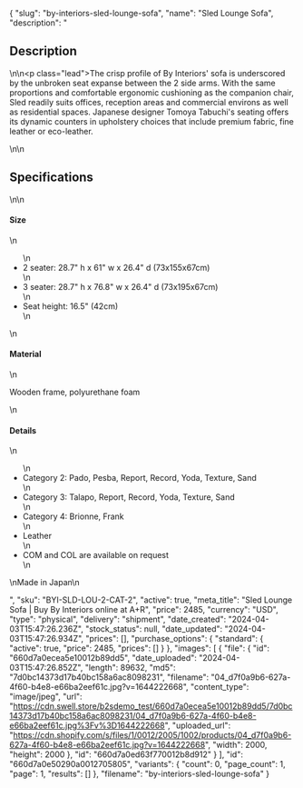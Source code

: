 {
  "slug": "by-interiors-sled-lounge-sofa",
  "name": "Sled Lounge Sofa",
  "description": "<h2>Description</h2>\n<!-- split -->\n<p class=\"lead\">The crisp profile of By Interiors' sofa is underscored by the unbroken seat expanse between the 2 side arms. With the same proportions and comfortable ergonomic cushioning as the companion chair, Sled readily suits offices, reception areas and commercial environs as well as residential spaces. Japanese designer Tomoya Tabuchi's seating offers its dynamic counters in upholstery choices that include premium fabric, fine leather or eco-leather.</p>\n<!-- split -->\n<h2>Specifications</h2>\n<!-- split -->\n<h4>Size</h4>\n<ul>\n<li>2 seater: 28.7\" h x 61\" w x 26.4\" d (73x155x67cm)</li>\n<li>3 seater: 28.7\" h x 76.8\" w x 26.4\" d (73x195x67cm)</li>\n<li>Seat height: 16.5\" (42cm)</li>\n</ul>\n<h4>Material</h4>\n<p>Wooden frame, polyurethane foam</p>\n<h4>Details</h4>\n<ul>\n<li>Category 2: Pado, Pesba, Report, Record, Yoda, Texture, Sand</li>\n<li>Category 3: Talapo, Report, Record, Yoda, Texture, Sand</li>\n<li>Category 4: Brionne, Frank</li>\n<li>Leather</li>\n<li>COM and COL are available on request</li>\n</ul>\nMade in Japan\n<ul></ul>",
  "sku": "BYI-SLD-LOU-2-CAT-2",
  "active": true,
  "meta_title": "Sled Lounge Sofa | Buy By Interiors online at A+R",
  "price": 2485,
  "currency": "USD",
  "type": "physical",
  "delivery": "shipment",
  "date_created": "2024-04-03T15:47:26.236Z",
  "stock_status": null,
  "date_updated": "2024-04-03T15:47:26.934Z",
  "prices": [],
  "purchase_options": {
    "standard": {
      "active": true,
      "price": 2485,
      "prices": []
    }
  },
  "images": [
    {
      "file": {
        "id": "660d7a0ecea5e10012b89dd5",
        "date_uploaded": "2024-04-03T15:47:26.852Z",
        "length": 89632,
        "md5": "7d0bc14373d17b40bc158a6ac8098231",
        "filename": "04_d7f0a9b6-627a-4f60-b4e8-e66ba2eef61c.jpg?v=1644222668",
        "content_type": "image/jpeg",
        "url": "https://cdn.swell.store/b2sdemo_test/660d7a0ecea5e10012b89dd5/7d0bc14373d17b40bc158a6ac8098231/04_d7f0a9b6-627a-4f60-b4e8-e66ba2eef61c.jpg%3Fv%3D1644222668",
        "uploaded_url": "https://cdn.shopify.com/s/files/1/0012/2005/1002/products/04_d7f0a9b6-627a-4f60-b4e8-e66ba2eef61c.jpg?v=1644222668",
        "width": 2000,
        "height": 2000
      },
      "id": "660d7a0ed63f770012b8d912"
    }
  ],
  "id": "660d7a0e50290a0012705805",
  "variants": {
    "count": 0,
    "page_count": 1,
    "page": 1,
    "results": []
  },
  "filename": "by-interiors-sled-lounge-sofa"
}